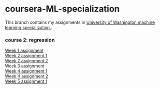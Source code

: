 # coursera-ML-specialization
This branch contains my assignments in <a title="Universiy of Washington machine learning specialization" href="https://www.coursera.org/specializations/machine-learning"> University of Washington machine learning specialization </a>.

<h3>course 2: regression</h3>
<a title="Week 1 assignment" href="coursera-ML-specialization/regression course/week1-assignment-simple regression.py">
     Week 1 assignment</a> <br>
<a title="Week 2 assignment 1" href="coursera-ML-specialization/regression course/week2-assignment1-multiple regression.py">
     Week 2 assignment 1</a> <br>
<a title="Week 2 assignment 2" href="coursera-ML-specialization/regression course/week2-assignment2-multiple regression.py">
     Week 2 assignment 2</a> <br>
     <a title="Week 3 assignment" href="coursera-ML-specialization/regression course/week3-assignment-performance assessment.py">
     Week 3 assignment</a> <br>
       <a title="Week 4 assignment 1" href="coursera-ML-specialization/regression course/week4-assignment1.py">
     Week 4 assignment 1</a> <br>
     <a title="Week 4 assignment 2" href="coursera-ML-specialization/regression course/week4-assignment2.py">
     Week 4 assignment 2</a> <br>
     <a title="Week 5 assignment 1" href="coursera-ML-specialization/regression course/week5-assignment1.py">
     Week 5 assignment 1</a> <br>
     
